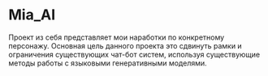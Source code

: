 # Mia_AI
Проект из себя представляет мои наработки по конкретному персонажу.
Основная цель данного проекта это сдвинуть рамки и ограничения существующих чат-бот систем, используя существующие методы работы с языковыми генеративными моделями.
